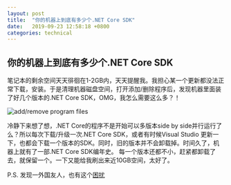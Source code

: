 ```yaml
---
layout: post
title:  "你的机器上到底有多少个.NET Core SDK"
date:   2019-09-23 12:58:18 +0800
categories: technical
---
```


## 你的机器上到底有多少个.NET Core SDK

笔记本的剩余空间天天徘徊在1-2GB内，天天提醒我。我担心某一个更新都没法正常下载，安装。于是清理机器磁盘空间，打开添加/删除程序后，发现机器里面装了好几个版本的.NET Core SDK，OMG，我怎么需要这么多？！

![add/remove program files]()

冷静下来想了想，.NET Core的程序不是开始可以多版本side by side并行运行了么？所以每次下载/升级一次.NET Core SDK，或者有时候Visual Studio 更新一下，也都会下载一个版本的SDK。同时，旧的版本并不会卸载掉。时间久了，机器上就有了一部.NET Core SDK编年史。
每一个版本还都不小，赶紧都卸载了去，就保留一个。一下又能给我刷出来近10GB空间，太好了。

P.S. 发现一外国友人，也有这个[困扰](https://gunnarpeipman.com/dotnet-core-how-many-sdks/)
